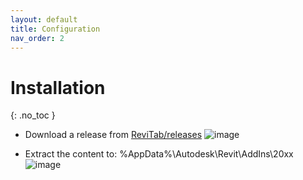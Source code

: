 ```yaml
---
layout: default
title: Configuration
nav_order: 2
---
```


# Installation
{: .no_toc }

- Download a release from [ReviTab/releases](https://github.com/giobel/ReviTab/releases)
![image](https://user-images.githubusercontent.com/27025848/161161840-12bbb51a-d5c0-43e0-ad17-4b43eb057e5d.png)

- Extract the content to: %AppData%\Autodesk\Revit\AddIns\20xx
![image](https://user-images.githubusercontent.com/27025848/161162020-88f0ba7c-3d25-4e81-831c-45c837824b8d.png)
